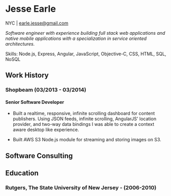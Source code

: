 # Jesse Earle

NYC | earle.jesse@gmail.com

_Software engineer with experience building full stack web applications and native mobile applications with a specialization in service oriented architectures._

Skills: Node.js, Express, Angular, JavaScript, Objective-C, CSS, HTML, SQL, NoSQL

## Work History

### Shopbeam (03/2013 - 03/2014)

#### Senior Software Developer

+ Built a realtime, responsive, infinite scrolling dashboard for content publishers.  Using JSON feeds, infinite scrolling, AngularJS' location provider, and two-way data bindings I was able to create a context aware desktop like experience.

+ Built AWS S3 Node.js module for streaming and storing images on S3.

## Software Consulting

## Education

### Rutgers, The State University of New Jersey - (2006-2010)